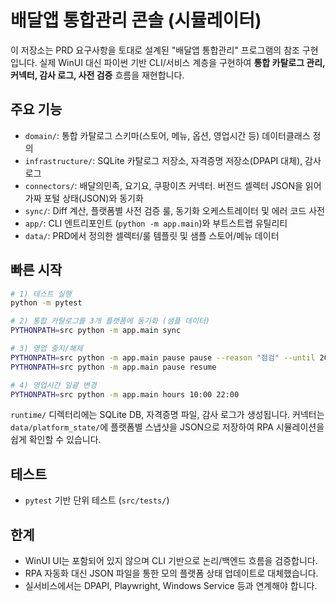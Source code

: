# 배달앱 통합관리 콘솔 (시뮬레이터)

이 저장소는 PRD 요구사항을 토대로 설계된 "배달앱 통합관리" 프로그램의 참조 구현입니다. 실제 WinUI 대신 파이썬 기반 CLI/서비스 계층을 구현하여 **통합 카탈로그 관리, 커넥터, 감사 로그, 사전 검증** 흐름을 재현합니다.

## 주요 기능

- `domain/`: 통합 카탈로그 스키마(스토어, 메뉴, 옵션, 영업시간 등) 데이터클래스 정의
- `infrastructure/`: SQLite 카탈로그 저장소, 자격증명 저장소(DPAPI 대체), 감사 로그
- `connectors/`: 배달의민족, 요기요, 쿠팡이츠 커넥터. 버전드 셀렉터 JSON을 읽어 가짜 포털 상태(JSON)와 동기화
- `sync/`: Diff 계산, 플랫폼별 사전 검증 룰, 동기화 오케스트레이터 및 에러 코드 사전
- `app/`: CLI 엔트리포인트 (`python -m app.main`)와 부트스트랩 유틸리티
- `data/`: PRD에서 정의한 셀렉터/룰 템플릿 및 샘플 스토어/메뉴 데이터

## 빠른 시작

```bash
# 1) 테스트 실행
python -m pytest

# 2) 통합 카탈로그를 3개 플랫폼에 동기화 (샘플 데이터)
PYTHONPATH=src python -m app.main sync

# 3) 영업 중지/해제
PYTHONPATH=src python -m app.main pause pause --reason "점검" --until 2025-10-08T22:00:00+09:00
PYTHONPATH=src python -m app.main pause resume

# 4) 영업시간 일괄 변경
PYTHONPATH=src python -m app.main hours 10:00 22:00
```

`runtime/` 디렉터리에는 SQLite DB, 자격증명 파일, 감사 로그가 생성됩니다. 커넥터는 `data/platform_state/`에 플랫폼별 스냅샷을 JSON으로 저장하여 RPA 시뮬레이션을 쉽게 확인할 수 있습니다.

## 테스트

- `pytest` 기반 단위 테스트 (`src/tests/`)

## 한계

- WinUI UI는 포함되어 있지 않으며 CLI 기반으로 논리/백엔드 흐름을 검증합니다.
- RPA 자동화 대신 JSON 파일을 통한 모의 플랫폼 상태 업데이트로 대체했습니다.
- 실서비스에서는 DPAPI, Playwright, Windows Service 등과 연계해야 합니다.
